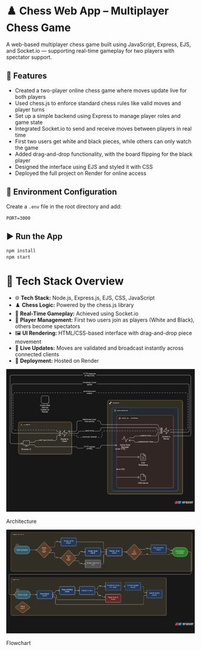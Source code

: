 # ♟️ Chess Web App – Multiplayer Chess Game

A web-based multiplayer chess game built using JavaScript, Express, EJS, and Socket.io — supporting real-time gameplay for two players with spectator support.

## 🔧 Features

- Created a two-player online chess game where moves update live for both players
- Used chess.js to enforce standard chess rules like valid moves and player turns
- Set up a simple backend using Express to manage player roles and game state
- Integrated Socket.io to send and receive moves between players in real time
- First two users get white and black pieces, while others can only watch the game
- Added drag-and-drop functionality, with the board flipping for the black player
- Designed the interface using EJS and styled it with CSS
- Deployed the full project on Render for online access

## 📁 Environment Configuration

Create a `.env` file in the root directory and add:

```
PORT=3000
```

## ▶️ Run the App

```bash
npm install
npm start
```

# 🧱 Tech Stack Overview

- 🌐 **Tech Stack:** Node.js, Express.js, EJS, CSS, JavaScript
- ♟️ **Chess Logic:** Powered by the chess.js library
- 💬 **Real-Time Gameplay:** Achieved using Socket.io
- 👥 **Player Management:** First two users join as players (White and Black), others become spectators
- 🖼️ **UI Rendering:** HTML/CSS-based interface with drag-and-drop piece movement
- 🔄 **Live Updates:** Moves are validated and broadcast instantly across connected clients
- 🚀 **Deployment:** Hosted on Render

![Architecture](/assets/architecture.png)

Architecture

![Flowchart](/assets/flowchart.png)

Flowchart